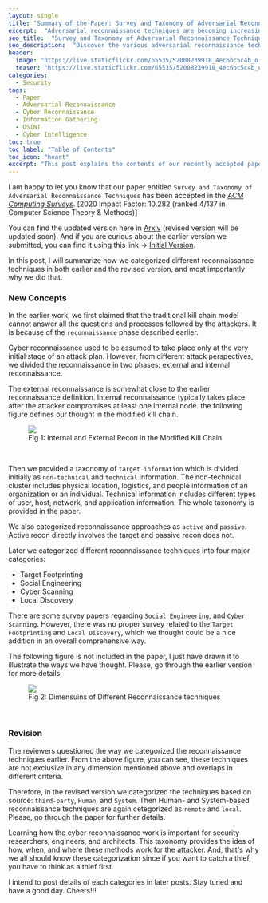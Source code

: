 ```yaml
---
layout: single
title: "Summary of the Paper: Survey and Taxonomy of Adversarial Reconnaissance Techniques"
excerpt:  "Adversarial reconnaissance techniques are becoming increasingly sophisticated and challenging to mitigate, making them a major threat to the organizations. In this post, I summarize our paper that surveys and categorizes various adversarial reconnaissance techniques, providing valuable insights into how these attacks are performed from the attacker's point of view."
seo_title:  "Survey and Taxonomy of Adversarial Reconnaissance Techniques: A Summary of the reputed paper published in the ACM Computing Survey"
seo_description:  "Discover the various adversarial reconnaissance techniques and their implications for organizations in this summary of my comprehensive first-authored paper. The paper was publi Learn how to detect and prevent these attacks to safeguard your organization's security."
header:
  image: "https://live.staticflickr.com/65535/52008239918_4ec6bc5c4b_o.png"
  teaser: "https://live.staticflickr.com/65535/52008239918_4ec6bc5c4b_o.png"
categories:
  - Security
tags:
  - Paper
  - Adversarial Reconnaissance
  - Cyber Reconnaissance
  - Information Gathering
  - OSINT
  - Cyber Intelligence
toc: true
toc_label: "Table of Contents"
toc_icon: "heart"
excerpt: "This post explains the contents of our recently accepted paper entitled `Survey and Taxonomy of Adversarial Reconnaissance Techniques`"
---
```



I am happy to let you know that our paper entitled `Survey and Taxonomy of Adversarial Reconnaissance Techniques` has been accepted in the [_ACM Computing Surveys_](https://dl.acm.org/journal/csur). [2020 Impact Factor: 10.282 (ranked 4/137 in Computer Science Theory & Methods)]

You can find the updated version here in [Arxiv](https://arxiv.org/pdf/2105.04749.pdf) (revised version will be updated soon). And if you are curious about the earlier version we submitted, you can find it using this link ->
[Initial Version](https://drive.google.com/file/d/1_v-ZfC3HEOK6xuHr3hudiSlBP3ddosR2/view?usp=sharing).

In this post, I will summarize how we categorized different reconnaissance techniques in both earlier and the revised version, and most importantly why we did that.


### New Concepts
In the earlier work, we first claimed that the traditional kill chain model cannot answer all the questions and processes followed by the attackers. It is because of the `reconnaissance` phase described earlier.

Cyber reconnaissance used to be assumed to take place only at the very initial stage of an attack plan. However, from different attack perspectives, we divided the reconnaissance in two phases: external and internal reconnaissance. 

The external reconnaissance is somewhat close to the earlier reconnaissance definition. Internal reconnaissance typically takes place after the attacker compromises at least one internal node. the following figure defines our thought in the modified kill chain.
<figure class="align-center">
  <a href="https://shantoroy.com/security/adversarial-cyber-reconnaissance-information-gathering-part-01/"><img src="https://live.staticflickr.com/65535/52008684679_0cb782e8be_o.png"></a>
<figcaption>Fig 1: Internal and External Recon in the Modified Kill Chain</figcaption>
</figure>
<br/>

Then we provided a taxonomy of `target information` which is divided initially as `non-technical` and `technical` information. The non-technical cluster includes physical location, logistics, and people information of an organization or an individual. Technical information includes different types of user, host, network, and application information. The whole taxonomy is provided in the paper. 


We also categorized reconnaissance approaches as `active` and `passive`. Active recon directly involves the target and passive recon does not.

Later we categorized different reconnaissance techniques into four major categories:

 - Target Footprinting
 - Social Engineering
 - Cyber Scanning
 - Local Discovery

There are some survey papers regarding `Social Engineering`, and `Cyber Scanning`. However, there was no proper survey related to the `Target Footprinting` and `Local Discovery`, which we thought could be a nice addition in an overall comprehensive way. 

The following figure is not included in the paper, I just have drawn it to illustrate the ways we have thought. Please, go through the earlier version for more details.

<figure class="align-center">
  <a href="https://shantoroy.com/security/adversarial-cyber-reconnaissance-information-gathering-part-01/"><img src="https://live.staticflickr.com/65535/52008257576_2371335c34_o.png"></a>
<figcaption>Fig 2: Dimensuins of Different Reconnaissance techniques</figcaption>
</figure>
<br/>

### Revision
The reviewers questioned the way we categorized the reconnaissance techniques earlier. From the above figure, you can see, these techniques are not exclusive in any dimension mentioned above and overlaps in different criteria. 

Therefore, in the revised version we categorized the techniques based on source: `third-party`, `Human`, and `System`. Then Human- and System-based reconnaissance techniques are again cetegorized as `remote` and `local`. Please, go through the paper for further details.

Learning how the cyber reconnaissance work is important for security researchers, engineers, and architects. This taxonomy provides the ides of how, when, and where these methods work for the attacker. And, that's why we all should know these categorization since if you want to catch a thief, you have to think as a thief first.

I intend to post details of each categories in later posts. Stay tuned and have a good day. Cheers!!!
<!--stackedit_data:
eyJoaXN0b3J5IjpbLTE2NjU1ODA5MDcsMTMyNzAxNTUyOSwtMT
I2MDg3MDk3NSwxMjQ1NDUxOTE2XX0=
-->